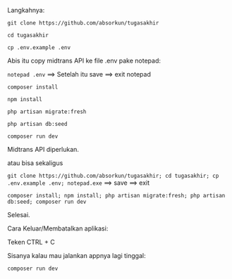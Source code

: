Langkahnya:

`git clone https://github.com/absorkun/tugasakhir`

`cd tugasakhir`

`cp .env.example .env`

Abis itu copy midtrans API ke file .env pake notepad:

`notepad .env` ==> Setelah itu save ==> exit notepad

`composer install`

`npm install`

`php artisan migrate:fresh`

`php artisan db:seed`

`composer run dev`


Midtrans API diperlukan.

atau bisa sekaligus

`git clone https://github.com/absorkun/tugasakhir; cd tugasakhir; cp .env.example .env; notepad.exe` ==> save ==> exit

`composer install; npm install; php artisan migrate:fresh; php artisan db:seed; composer run dev`


Selesai.

Cara Keluar/Membatalkan aplikasi:

Teken CTRL + C

Sisanya kalau mau jalankan appnya lagi tinggal:

`composer run dev`
